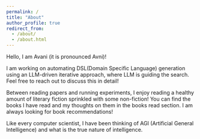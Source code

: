 ```yaml
---
permalink: /
title: "About"
author_profile: true
redirect_from: 
  - /about/
  - /about.html
---
```


Hello, I am Avani (it is pronounced Avni)!

I am working on automating DSL(Domain Specific Language) generation using an LLM-driven iterative approach, where LLM is guiding the search. Feel free to reach out to discuss this in detail!

Between reading papers and running experiments, I enjoy reading a healthy amount of literary fiction sprinkled with some non-fiction! You can find the books I have read and my thoughts on them in the books read section. I am always looking for book recommendations!

Like every computer scientist, I have been thinking of AGI (Artificial General Intelligence) and what is the true nature of intelligence.







